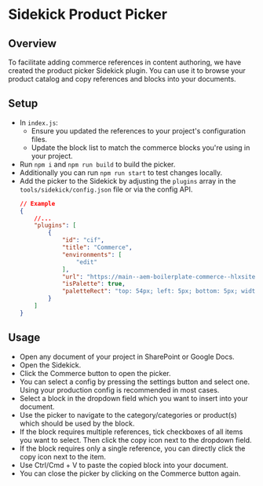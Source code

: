 # Sidekick Product Picker

## Overview
To facilitate adding commerce references in content authoring, we have created the product picker Sidekick plugin. You can use it to browse your product catalog and copy references and blocks into your documents.

## Setup
* In `index.js`:
    * Ensure you updated the references to your project's configuration files.
    * Update the block list to match the commerce blocks you're using in your project.
* Run `npm i` and `npm run build` to build the picker.
* Additionally you can run `npm run start` to test changes locally.
* Add the picker to the Sidekick by adjusting the `plugins` array in the `tools/sidekick/config.json` file or via the config API.
    ```json
    // Example
    {
        //...
        "plugins": [
            {
                "id": "cif",
                "title": "Commerce",
                "environments": [
                    "edit"
                ],
                "url": "https://main--aem-boilerplate-commerce--hlxsites.hlx.live/tools/picker/dist/index.html",
                "isPalette": true,
                "paletteRect": "top: 54px; left: 5px; bottom: 5px; width: 300px; height: calc(100% - 59px); border-radius: var(--hlx-sk-button-border-radius); overflow: hidden; resize: horizontal;"
            }
        ]
    }
    ```

## Usage
* Open any document of your project in SharePoint or Google Docs.
* Open the Sidekick.
* Click the Commerce button to open the picker.
* You can select a config by pressing the settings button and select one. Using your production config is recommended in most cases.
* Select a block in the dropdown field which you want to insert into your document.
* Use the picker to navigate to the category/categories or product(s) which should be used by the block.
* If the block requires multiple references, tick checkboxes of all items you want to select. Then click the copy icon next to the dropdown field.
* If the block requires only a single reference, you can directly click the copy icon next to the item.
* Use Ctrl/Cmd + V to paste the copied block into your document.
* You can close the picker by clicking on the Commerce button again.